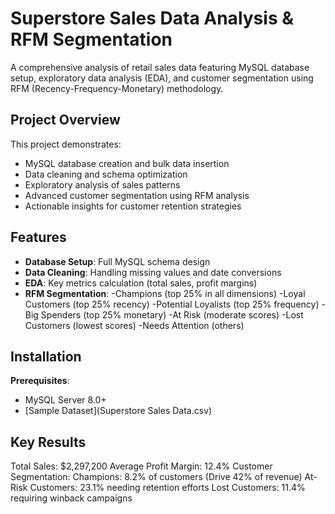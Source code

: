 # Superstore Sales Data Analysis & RFM Segmentation

A comprehensive analysis of retail sales data featuring MySQL database setup, exploratory data analysis (EDA), and customer segmentation using RFM (Recency-Frequency-Monetary) methodology.

##  Project Overview
This project demonstrates:
- MySQL database creation and bulk data insertion
- Data cleaning and schema optimization
- Exploratory analysis of sales patterns
- Advanced customer segmentation using RFM analysis
- Actionable insights for customer retention strategies

##  Features
- **Database Setup**: Full MySQL schema design
- **Data Cleaning**: Handling missing values and date conversions
- **EDA**: Key metrics calculation (total sales, profit margins)
- **RFM Segmentation**: 
    -Champions (top 25% in all dimensions)
    -Loyal Customers (top 25% recency)
    -Potential Loyalists (top 25% frequency)
    -Big Spenders (top 25% monetary)
    -At Risk (moderate scores)
    -Lost Customers (lowest scores)
    -Needs Attention (others)

## Installation
**Prerequisites**:
   - MySQL Server 8.0+
   - [Sample Dataset](Superstore Sales Data.csv)


## Key Results
  Total Sales: $2,297,200
  Average Profit Margin: 12.4%
  Customer Segmentation:
  Champions: 8.2% of customers (Drive 42% of revenue)
  At-Risk Customers: 23.1% needing retention efforts
  Lost Customers: 11.4% requiring winback campaigns
